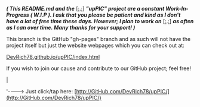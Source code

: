 **_( This README.md and the_** [[:](http://GitHub.com/devrich78/upPIC/).[:](http://GitHub.com/devrich78/upPIC/)] **_"upPIC" project are a constant Work-In-Progress ( W.I.P ).  I ask that you please be patient and kind as I don't have a lot of free time these days.  However; I plan to work on_** [[:](http://GitHub.com/devrich78/upPIC/).[:](http://GitHub.com/devrich78/upPIC/)] **_as often as I can over time.  Many thanks for your support! )_**

This branch is the GitHub "gh-pages" branch and as such will not have the project itself but just the website webpages which you can check out at:

[DevRich78.github.io/upPIC/index.html](http://DevRich78.github.io/upPIC/index.html)

If you wish to join our cause and contribute to our GitHub project; feel free!

|

'----> Just click/tap here: [http://GitHub.com/DevRich78/upPIC/](http://GitHub.com/DevRich78/upPIC/)
